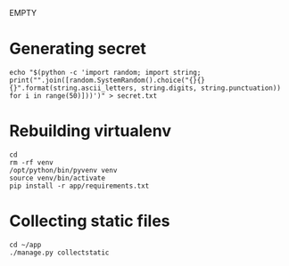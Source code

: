 EMPTY

Generating secret
=================
```
echo "$(python -c 'import random; import string; print("".join([random.SystemRandom().choice("{}{}{}".format(string.ascii_letters, string.digits, string.punctuation)) for i in range(50)]))')" > secret.txt
```

Rebuilding virtualenv
=====================
```
cd
rm -rf venv
/opt/python/bin/pyvenv venv
source venv/bin/activate
pip install -r app/requirements.txt
```

Collecting static files
=======================
```
cd ~/app
./manage.py collectstatic
```
